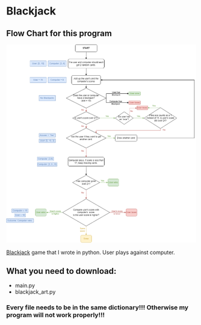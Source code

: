 # Blackjack
## Flow Chart for this program
<img src ='./flow_chart/Blackjack-Flow_Chart.png' width='600'>

[Blackjack](https://en.wikipedia.org/wiki/Blackjack) game that I wrote in python. User plays against computer.
## What you need to download:
- main.py
- blackjack_art.py
### Every file needs to be in the same dictionary!!! Otherwise my program will not work properly!!!
